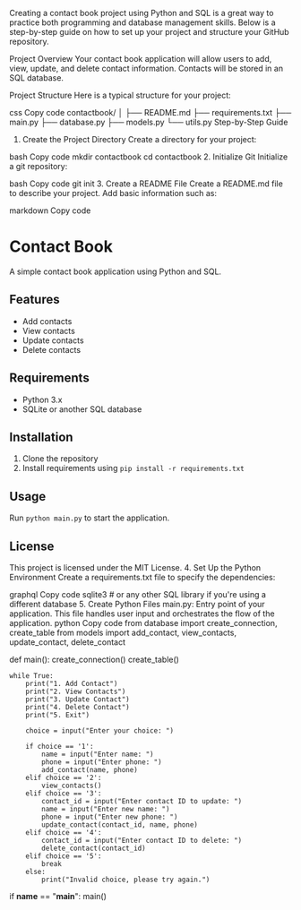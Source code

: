 Creating a contact book project using Python and SQL is a great way to practice both programming and database management skills. Below is a step-by-step guide on how to set up your project and structure your GitHub repository.

Project Overview
Your contact book application will allow users to add, view, update, and delete contact information. Contacts will be stored in an SQL database.

Project Structure
Here is a typical structure for your project:

css
Copy code
contactbook/
│
├── README.md
├── requirements.txt
├── main.py
├── database.py
├── models.py
└── utils.py
Step-by-Step Guide
1. Create the Project Directory
Create a directory for your project:

bash
Copy code
mkdir contactbook
cd contactbook
2. Initialize Git
Initialize a git repository:

bash
Copy code
git init
3. Create a README File
Create a README.md file to describe your project. Add basic information such as:

markdown
Copy code
# Contact Book

A simple contact book application using Python and SQL.

## Features

- Add contacts
- View contacts
- Update contacts
- Delete contacts

## Requirements

- Python 3.x
- SQLite or another SQL database

## Installation

1. Clone the repository
2. Install requirements using `pip install -r requirements.txt`

## Usage

Run `python main.py` to start the application.

## License

This project is licensed under the MIT License.
4. Set Up the Python Environment
Create a requirements.txt file to specify the dependencies:

graphql
Copy code
sqlite3  # or any other SQL library if you're using a different database
5. Create Python Files
main.py: Entry point of your application. This file handles user input and orchestrates the flow of the application.
python
Copy code
from database import create_connection, create_table
from models import add_contact, view_contacts, update_contact, delete_contact

def main():
    create_connection()
    create_table()
    
    while True:
        print("1. Add Contact")
        print("2. View Contacts")
        print("3. Update Contact")
        print("4. Delete Contact")
        print("5. Exit")
        
        choice = input("Enter your choice: ")
        
        if choice == '1':
            name = input("Enter name: ")
            phone = input("Enter phone: ")
            add_contact(name, phone)
        elif choice == '2':
            view_contacts()
        elif choice == '3':
            contact_id = input("Enter contact ID to update: ")
            name = input("Enter new name: ")
            phone = input("Enter new phone: ")
            update_contact(contact_id, name, phone)
        elif choice == '4':
            contact_id = input("Enter contact ID to delete: ")
            delete_contact(contact_id)
        elif choice == '5':
            break
        else:
            print("Invalid choice, please try again.")

if __name__ == "__main__":
    main()
